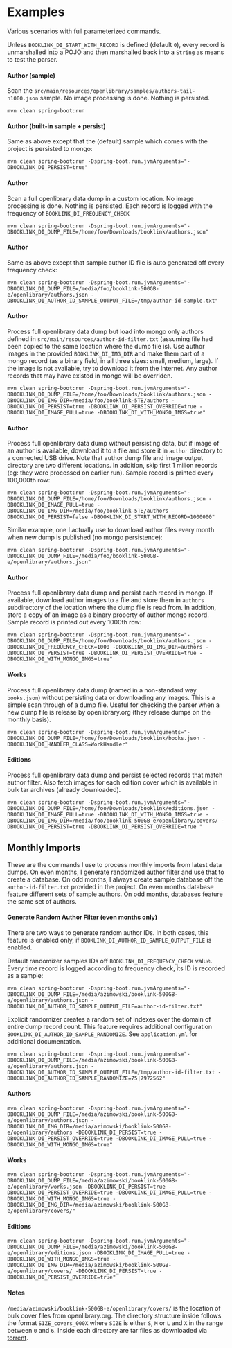 # Examples
Various scenarios with full parameterized commands.

Unless `BOOKLINK_DI_START_WITH_RECORD` is defined (default `0`), every record is unmarshalled into a POJO and then 
marshalled back into a `String` as means to test the parser. 

#### Author (sample)
Scan the `src/main/resources/openlibrary/samples/authors-tail-n1000.json` sample. No image processing is done. 
Nothing is persisted.
```
mvn clean spring-boot:run
```
#### Author (built-in sample + persist)
Same as above except that the (default) sample which comes with the project is persisted to mongo:
```
mvn clean spring-boot:run -Dspring-boot.run.jvmArguments="-DBOOKLINK_DI_PERSIST=true"
```

#### Author
Scan a full openlibrary data dump in a custom location. No image processing is done. Nothing is persisted. Each record is 
logged with the frequency of `BOOKLINK_DI_FREQUENCY_CHECK`
```
mvn clean spring-boot:run -Dspring-boot.run.jvmArguments="-DBOOKLINK_DI_DUMP_FILE=/home/foo/Downloads/booklink/authors.json"
```

#### Author
Same as above except that sample author ID file is auto generated off every frequency check:
```
mvn clean spring-boot:run -Dspring-boot.run.jvmArguments="-DBOOKLINK_DI_DUMP_FILE=/media/foo/booklink-500GB-e/openlibrary/authors.json -DBOOKLINK_DI_AUTHOR_ID_SAMPLE_OUTPUT_FILE=/tmp/author-id-sample.txt"
```

#### Author
Process full openlibrary data dump but load into mongo only authors defined in `src/main/resources/author-id-filter.txt` (assuming file had been copied to 
the same location where the dump file is). Use author images in the provided `BOOKLINK_DI_IMG_DIR` and make them part of a 
mongo record (as a binary field, in all three sizes: small, medium, large). If the image is not available, try to 
download it from the Internet. Any author records that may have existed in mongo will be overriden.
```
mvn clean spring-boot:run -Dspring-boot.run.jvmArguments="-DBOOKLINK_DI_DUMP_FILE=/home/foo/Downloads/booklink/authors.json -DBOOKLINK_DI_IMG_DIR=/media/foo/booklink-5TB/authors -DBOOKLINK_DI_PERSIST=true -DBOOKLINK_DI_PERSIST_OVERRIDE=true -DBOOKLINK_DI_IMAGE_PULL=true -DBOOKLINK_DI_WITH_MONGO_IMGS=true"
```
#### Author
Process full openlibrary data dump without persisting data, but if image of an author is available, download it to a file and 
store it in `author` directory to a connected USB drive. Note that author dump file and image output directory are 
two different locations. In addition, skip first 1 milion records (eg: they were processed on earlier run). Sample 
record is printed every 100,000th row:
```
mvn clean spring-boot:run -Dspring-boot.run.jvmArguments="-DBOOKLINK_DI_DUMP_FILE=/home/foo/Downloads/booklink/authors.json -DBOOKLINK_DI_IMAGE_PULL=true -DBOOKLINK_DI_IMG_DIR=/media/foo/booklink-5TB/authors -DBOOKLINK_DI_PERSIST=false -DBOOKLINK_DI_START_WITH_RECORD=1000000"
```
Similar example, one I actually use to download author files every month when new dump is published (no mongo 
persistence):
```
mvn clean spring-boot:run -Dspring-boot.run.jvmArguments="-DBOOKLINK_DI_DUMP_FILE=/media/foo/booklink-500GB-e/openlibrary/authors.json"
``` 

#### Author
Process full openlibrary data dump and persist each record in mongo. If available, download author images to a file 
and store them in `authors` subdirectory of the location where the dump file is read from. In addition, 
store a copy of an image as a binary property of author mongo record. Sample record is printed out 
every 1000th row:
```
mvn clean spring-boot:run -Dspring-boot.run.jvmArguments="-DBOOKLINK_DI_DUMP_FILE=/home/foo/Downloads/booklink/authors.json -DBOOKLINK_DI_FREQUENCY_CHECK=1000 -DBOOKLINK_DI_IMG_DIR=authors -DBOOKLINK_DI_PERSIST=true -DBOOKLINK_DI_PERSIST_OVERRIDE=true -DBOOKLINK_DI_WITH_MONGO_IMGS=true"
```
#### Works
Process full openlibrary data dump (named in a non-standard way `books.json`) without persisting data or downloading any images. 
This is a simple scan through of a dump file. Useful for checking the parser when a new dump file is release by 
openlibrary.org (they release dumps on the monthly basis).
```
mvn clean spring-boot:run -Dspring-boot.run.jvmArguments="-DBOOKLINK_DI_DUMP_FILE=/home/foo/Downloads/booklink/books.json -DBOOKLINK_DI_HANDLER_CLASS=WorkHandler"
```
#### Editions
Process full openlibrary data dump and persist selected records that match author filter. Also fetch images for each edition cover 
which is available in bulk tar archives (already downloaded).
```
mvn clean spring-boot:run -Dspring-boot.run.jvmArguments="-DBOOKLINK_DI_DUMP_FILE=/home/foo/Downloads/booklink/editions.json -DBOOKLINK_DI_IMAGE_PULL=true -DBOOKLINK_DI_WITH_MONGO_IMGS=true -DBOOKLINK_DI_IMG_DIR=/media/foo/booklink-500GB-e/openlibrary/covers/ -DBOOKLINK_DI_PERSIST=true -DBOOKLINK_DI_PERSIST_OVERRIDE=true "
```

## Monthly Imports
These are the commands I use to process monthly imports from latest data dumps. On even months, I generate randomized 
author filter and use that to create a database. On odd months, I always create sample database off the `author-id-filter.txt` 
provided in the project. On even months database feature different sets of sample authors. On odd months, databases 
feature the same set of authors. 

#### Generate Random Author Filter (even months only)
There are two ways to generate random author IDs. In both cases, this feature is enabled only, if `BOOKLINK_DI_AUTHOR_ID_SAMPLE_OUTPUT_FILE` 
is enabled.

Default randomizer samples IDs off `BOOKLINK_DI_FREQUENCY_CHECK` value. Every time record is logged according to 
frequency check, its ID is recorded as a sample: 
```
mvn clean spring-boot:run -Dspring-boot.run.jvmArguments="-DBOOKLINK_DI_DUMP_FILE=/media/azimowski/booklink-500GB-e/openlibrary/authors.json -DBOOKLINK_DI_AUTHOR_ID_SAMPLE_OUTPUT_FILE=author-id-filter.txt"
```

Explicit randomizer creates a random set of indexes over the domain of entire dump record count. This feature requires 
additional configuration `BOOKLINK_DI_AUTHOR_ID_SAMPLE_RANDOMIZE`. See `application.yml` for additional documentation.
```
mvn clean spring-boot:run -Dspring-boot.run.jvmArguments="-DBOOKLINK_DI_DUMP_FILE=/media/azimowski/booklink-500GB-e/openlibrary/authors.json -DBOOKLINK_DI_AUTHOR_ID_SAMPLE_OUTPUT_FILE=/tmp/author-id-filter.txt -DBOOKLINK_DI_AUTHOR_ID_SAMPLE_RANDOMIZE=75|7972562"
```

#### Authors
```
mvn clean spring-boot:run -Dspring-boot.run.jvmArguments="-DBOOKLINK_DI_DUMP_FILE=/media/azimowski/booklink-500GB-e/openlibrary/authors.json -DBOOKLINK_DI_IMG_DIR=/media/azimowski/booklink-500GB-e/openlibrary/authors -DBOOKLINK_DI_PERSIST=true -DBOOKLINK_DI_PERSIST_OVERRIDE=true -DBOOKLINK_DI_IMAGE_PULL=true -DBOOKLINK_DI_WITH_MONGO_IMGS=true"
```

#### Works
```
mvn clean spring-boot:run -Dspring-boot.run.jvmArguments="-DBOOKLINK_DI_DUMP_FILE=/media/azimowski/booklink-500GB-e/openlibrary/works.json -DBOOKLINK_DI_PERSIST=true -DBOOKLINK_DI_PERSIST_OVERRIDE=true -DBOOKLINK_DI_IMAGE_PULL=true -DBOOKLINK_DI_WITH_MONGO_IMGS=true -DBOOKLINK_DI_IMG_DIR=/media/azimowski/booklink-500GB-e/openlibrary/covers/"
```

#### Editions
```
mvn clean spring-boot:run -Dspring-boot.run.jvmArguments="-DBOOKLINK_DI_DUMP_FILE=/media/azimowski/booklink-500GB-e/openlibrary/editions.json -DBOOKLINK_DI_IMAGE_PULL=true -DBOOKLINK_DI_WITH_MONGO_IMGS=true -DBOOKLINK_DI_IMG_DIR=/media/azimowski/booklink-500GB-e/openlibrary/covers/ -DBOOKLINK_DI_PERSIST=true -DBOOKLINK_DI_PERSIST_OVERRIDE=true"
```

#### Notes
`/media/azimowski/booklink-500GB-e/openlibrary/covers/` is the location of bulk cover files from openlibrary.org. The 
directory structure inside follows the format `SIZE_covers_000X` where `SIZE` is either `S`, `M` or `L` and `X` in the 
range between `0` and `6`. Inside each directory are tar files as downloaded via [torrent](https://archive.org/details/covers_0000).